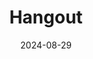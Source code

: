 ---  
layout: startup_page  
title: "Hangout"  
id: "hangout.fm"  
permalink: "/hangouthangout.fm08292024/"  
website: "https://www.hangout.fm/"  
funding_round: "Seed+"  
funding_amount: "$8.2M"  
investors: "Founders Fund, Elizabeth Street Ventures, 468 Capital, f7 Ventures, Michael Guimarin"  
about: "Hangout is a social music platform allowing users to gather, DJ together, and interact in a virtual setting. It aims to enhance music discovery and create joyful social experiences online by combining music with social interaction. The platform features virtual DJ booths, custom avatars, and chat options."  
markets: "Social Media, Music Streaming, Musicians"  
hq: "Miami, Florida, United States"  
founded_year: "2023"  
linkedin: "https://www.linkedin.com/company/turntable-labs"  
twitter: ""  
instagram: ""  
facebook: ""  
crunchbase: "https://www.crunchbase.com/organization/hangout-industries"  
pitchbook: "https://pitchbook.com/profiles/company/513223-75"  

date_display: "29-Aug-2024"  
date: "2024-08-29"

# SEO Optimization  
meta_title: "Hangout - Seed+ Funding ($8.2M)"  
meta_description: "Hangout, Hangout is a social music platform allowing users to gather, DJ together, and interact in a virtual setting. It aims to enhance music discovery and cr..."  
meta_keywords: "Hangout, Social Media, Music Streaming, Musicians, Seed+ funding"  
canonical_url: "https://startup.projectstartups.com/hangouthangout.fm08292024/"  
---
